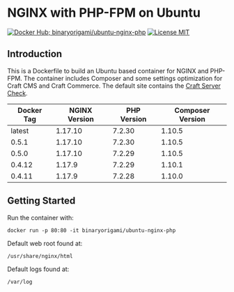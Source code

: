 # NGINX with PHP-FPM on Ubuntu

[![Docker Hub; binaryorigami/ubuntu-nginx-php](https://img.shields.io/badge/docker%20hub-binaryorigami%2Fubuntu--nginx--php-blue.svg?&logo=docker&style=for-the-badge)](https://hub.docker.com/r/binaryorigami/ubuntu-nginx-php) [![License MIT](https://img.shields.io/badge/license-MIT-blue.svg?&style=for-the-badge)](https://github.com/jdsdev/ubuntu-nginx-php/blob/master/LICENSE.md)

## Introduction

This is a Dockerfile to build an Ubuntu based container for NGINX and PHP-FPM. The container includes Composer and some settings optimization for Craft CMS and Craft Commerce. The default site contains the [Craft Server Check](https://github.com/craftcms/server-check).

| Docker Tag | NGINX Version | PHP Version | Composer Version |
|------------|---------------|-------------|------------------|
| latest     | 1.17.10       | 7.2.30      | 1.10.5           |
| 0.5.1      | 1.17.10       | 7.2.30      | 1.10.5           |
| 0.5.0      | 1.17.10       | 7.2.29      | 1.10.5           |
| 0.4.12     | 1.17.9        | 7.2.29      | 1.10.1           |
| 0.4.11     | 1.17.9        | 7.2.28      | 1.10.0           |

## Getting Started

Run the container with:

```
docker run -p 80:80 -it binaryorigami/ubuntu-nginx-php
```

Default web root found at:

```
/usr/share/nginx/html
```

Default logs found at:

```
/var/log
```
